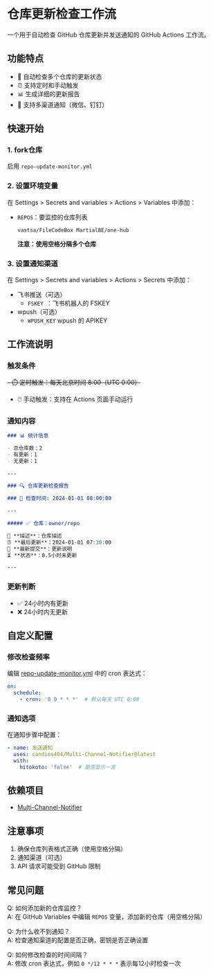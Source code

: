 # 仓库更新检查工作流一个用于自动检查 GitHub 仓库更新并发送通知的 GitHub Actions 工作流。## 功能特点- 🔄 自动检查多个仓库的更新状态- ⏰ 支持定时和手动触发- 📊 生成详细的更新报告- 📱 支持多渠道通知（微信、钉钉）## 快速开始### 1. fork仓库启用 `repo-update-monitor.yml`### 2. 设置环境变量在 Settings > Secrets and variables > Actions > Variables 中添加：- `REPOS`：要监控的仓库列表  ```  vastsa/FileCodeBox MartialBE/one-hub  ```  **注意：使用空格分隔多个仓库**### 3. 设置通知渠道在 Settings > Secrets and variables > Actions > Secrets 中添加：- 飞书推送（可选）   - `FSKEY `：飞书机器人的 FSKEY- wpush（可选）  - `WPUSH_KEY` wpush 的 APIKEY## 工作流说明### 触发条件~~- ⏱️ 定时触发：每天北京时间 8:00（UTC 0:00）~~- 🖱️ 手动触发：支持在 Actions 页面手动运行### 通知内容```markdown### 📊 统计信息- 总仓库数：2- 有更新：1- 无更新：1---### 🔍 仓库更新检查报告### 📅 检查时间: 2024-01-01 08:00:00---##### ✅ 仓库：owner/repo📝 **描述**：仓库描述⏰ **最后更新**：2024-01-01 07:30:00📌 **最新提交**：更新说明⏳ **状态**：0.5小时未更新---```### 更新判断- ✅ 24小时内有更新- ❌ 24小时内无更新## 自定义配置### 修改检查频率编辑 [repo-update-monitor.yml](../.github/workflows/repo-update-monitor.yml) 中的 cron 表达式：```yamlon:  schedule:    - cron: '0 0 * * *'  # 默认每天 UTC 0:00```### 通知选项在通知步骤中配置：```yaml- name: 发送通知  uses: candies404/Multi-Channel-Notifier@latest  with:    hitokoto: 'false'  # 是否显示一言```## 依赖项目- [Multi-Channel-Notifier](https://github.com/candies404/Multi-Channel-Notifier)## 注意事项1. 确保仓库列表格式正确（使用空格分隔）2. 通知渠道（可选）4. API 请求可能受到 GitHub 限制## 常见问题Q: 如何添加新的仓库监控？  A: 在 GitHub Variables 中编辑 `REPOS` 变量，添加新的仓库（用空格分隔）Q: 为什么收不到通知？  A: 检查通知渠道的配置是否正确，密钥是否正确设置Q: 如何修改检查的时间间隔？  A: 修改 cron 表达式，例如 `0 */12 * * *` 表示每12小时检查一次